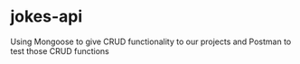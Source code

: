 # jokes-api
Using Mongoose to give CRUD functionality to our projects and Postman to test those CRUD functions

